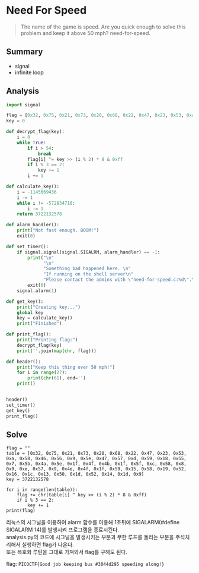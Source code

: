 # Need For Speed
> The name of the game is speed. Are you quick enough to solve this problem and keep it above 50 mph? need-for-speed.

## Summary
* signal
* infinite loop

## Analysis
``` python
import signal

flag = [0x32, 0x75, 0x21, 0x73, 0x20, 0x68, 0x22, 0x47, 0x23, 0x53, 0xa, 0x58, 0x46, 0x56, 0x9, 0x5e, 0x47, 0x57, 0xd, 0x59, 0x18, 0x55, 0x7, 0x5b, 0x4a, 0x5e, 0x1f, 0x4f, 0x4b, 0x1f, 0x5f, 0xc, 0x58, 0x8, 0x9, 0xe, 0x57, 0x9, 0x4e, 0x4f, 0x1f, 0x59, 0x15, 0x58, 0x19, 0x52, 0x16, 0x1c, 0x13, 0x50, 0x1d, 0x52, 0x14, 0x1d, 0x9]
key = 0

def decrypt_flag(key):
    i = 0
    while True:
        if i > 54:
            break
        flag[i] ^= key >> (i % 2) * 8 & 0xff
        if i % 3 == 2:
            key += 1
        i += 1

def calculate_key():
    i = -1145669436
    i -= 1
    while i != -572834718:
        i -= 1
    return 3722132578

def alarm_handler():
    print("Not fast enough. BOOM!")
    exit(0)

def set_timer():
    if signal.signal(signal.SIGALRM, alarm_handler) == -1:
        print("\n"
              "\n"
              "Something bad happened here. \n"
              "If running on the shell server\n"
              "Please contact the admins with \"need-for-speed.c:%d\".\n")
        exit(0)
    signal.alarm(1)

def get_key():
    print("Creating key...")
    global key 
    key = calculate_key()
    print("Finished")

def print_flag():
    print("Printing flag:")
    decrypt_flag(key)
    print(''.join(map(chr, flag)))

def header():
    print("Keep this thing over 50 mph!")
    for i in range(27):
        print(chr(61), end='')
    print()


header()
set_timer()
get_key()
print_flag()
```

## Solve
``` pyhton
flag = ""
table = [0x32, 0x75, 0x21, 0x73, 0x20, 0x68, 0x22, 0x47, 0x23, 0x53, 0xa, 0x58, 0x46, 0x56, 0x9, 0x5e, 0x47, 0x57, 0xd, 0x59, 0x18, 0x55, 0x7, 0x5b, 0x4a, 0x5e, 0x1f, 0x4f, 0x4b, 0x1f, 0x5f, 0xc, 0x58, 0x8, 0x9, 0xe, 0x57, 0x9, 0x4e, 0x4f, 0x1f, 0x59, 0x15, 0x58, 0x19, 0x52, 0x16, 0x1c, 0x13, 0x50, 0x1d, 0x52, 0x14, 0x1d, 0x9]
key = 3722132578

for i in range(len(table)):
    flag += chr(table[i] ^ key >> (i % 2) * 8 & 0xff)
    if i % 3 == 2:
        key += 1
print(flag)
```
리눅스의 시그널을 이용하여 alarm 함수를 이용해 1초뒤에 SIGALARM(#define SIGALARM 14)를 발생시켜 프로그램을 종료시킨다.  
analysis.py의 코드에 시그널을 발생시키는 부분과 무한 루프를 돌리는 부분을 주석처리해서 실행하면 flag가 나온다.  
또는 복호화 루틴을 그대로 가져와서 flag를 구해도 된다.  

flag: `PICOCTF{Good job keeping bus #3044d295 speeding along!}`
